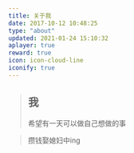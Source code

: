 ```yaml
---
title: 关于我
date: 2017-10-12 10:48:25
type: "about"
updated: 2021-01-24 15:10:32
aplayer: true
reward: true
icon: icon-cloud-line
iconify: true
---
```


> ## 我
>
> 希望有一天可以做自己想做的事

> 攒钱娶媳妇中ing

